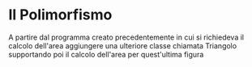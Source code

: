# Il Polimorfismo
A partire dal programma creato precedentemente in cui si richiedeva il calcolo dell'area aggiungere una ulteriore classe chiamata Triangolo supportando poi il calcolo dell'area per quest'ultima figura
